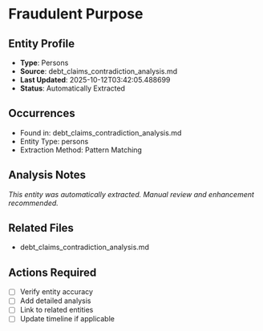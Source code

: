 # Fraudulent Purpose

## Entity Profile
- **Type**: Persons
- **Source**: debt_claims_contradiction_analysis.md
- **Last Updated**: 2025-10-12T03:42:05.488699
- **Status**: Automatically Extracted

## Occurrences
- Found in: debt_claims_contradiction_analysis.md
- Entity Type: persons
- Extraction Method: Pattern Matching

## Analysis Notes
*This entity was automatically extracted. Manual review and enhancement recommended.*

## Related Files
- debt_claims_contradiction_analysis.md

## Actions Required
- [ ] Verify entity accuracy
- [ ] Add detailed analysis
- [ ] Link to related entities
- [ ] Update timeline if applicable
